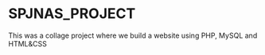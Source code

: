 # SPJNAS_PROJECT
This was a collage project where we build a website using PHP, MySQL and HTML&amp;CSS

